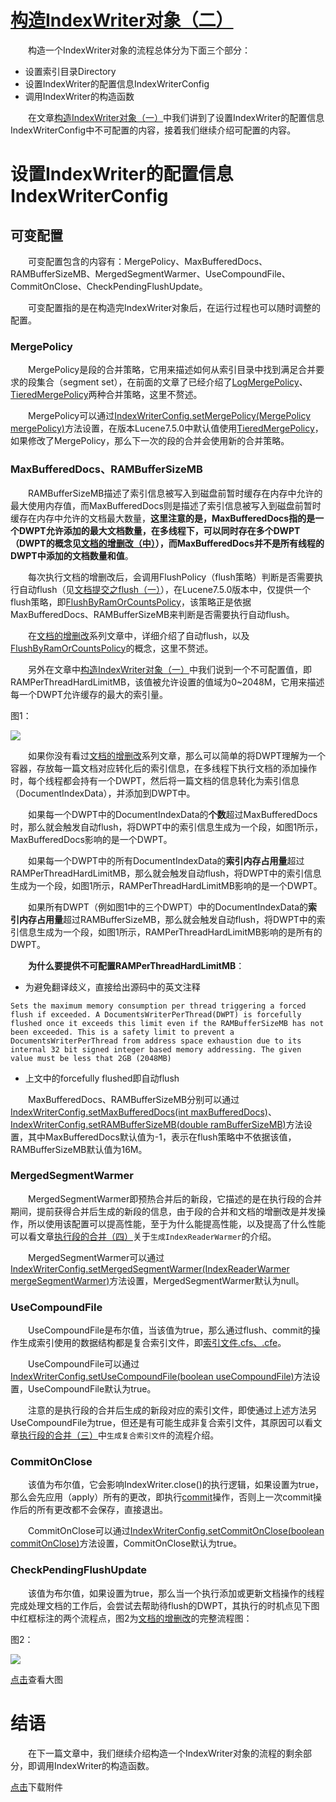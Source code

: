 # [构造IndexWriter对象（二）](https://www.amazingkoala.com.cn/Lucene/Index/)

&emsp;&emsp;构造一个IndexWriter对象的流程总体分为下面三个部分：

- 设置索引目录Directory
- 设置IndexWriter的配置信息IndexWriterConfig
- 调用IndexWriter的构造函数

&emsp;&emsp;在文章[构造IndexWriter对象（一）](https://www.amazingkoala.com.cn/Lucene/Index/2019/1111/106.html)中我们讲到了设置IndexWriter的配置信息IndexWriterConfig中不可配置的内容，接着我们继续介绍可配置的内容。

# 设置IndexWriter的配置信息IndexWriterConfig

## 可变配置

&emsp;&emsp;可变配置包含的内容有：MergePolicy、MaxBufferedDocs、RAMBufferSizeMB、MergedSegmentWarmer、UseCompoundFile、CommitOnClose、CheckPendingFlushUpdate。

&emsp;&emsp;可变配置指的是在构造完IndexWriter对象后，在运行过程也可以随时调整的配置。

### MergePolicy

&emsp;&emsp;MergePolicy是段的合并策略，它用来描述如何从索引目录中找到满足合并要求的段集合（segment set），在前面的文章了已经介绍了[LogMergePolicy](https://www.amazingkoala.com.cn/Lucene/Index/2019/0513/58.html)、[TieredMergePolicy](https://www.amazingkoala.com.cn/Lucene/Index/2019/0516/59.html)两种合并策略，这里不赘述。

&emsp;&emsp;MergePolicy可以通过[IndexWriterConfig.setMergePolicy(MergePolicy mergePolicy)](https://github.com/LuXugang/Lucene-7.5.0/blob/master/solr-7.5.0/lucene/core/src/java/org/apache/lucene/index/IndexWriterConfig.java)方法设置，在版本Lucene7.5.0中默认值使用[TieredMergePolicy](https://www.amazingkoala.com.cn/Lucene/Index/2019/0516/59.html)，如果修改了MergePolicy，那么下一次的段的合并会使用新的合并策略。

### MaxBufferedDocs、RAMBufferSizeMB

&emsp;&emsp;RAMBufferSizeMB描述了索引信息被写入到磁盘前暂时缓存在内存中允许的最大使用内存值，而MaxBufferedDocs则是描述了索引信息被写入到磁盘前暂时缓存在内存中允许的文档最大数量，**这里注意的是，MaxBufferedDocs指的是一个DWPT允许添加的最大文档数量，在多线程下，可以同时存在多个DWPT（DWPT的概念见[文档的增删改（中）](https://www.amazingkoala.com.cn/Lucene/Index/2019/0628/69.html)），而MaxBufferedDocs并不是所有线程的DWPT中添加的文档数量和值**。

&emsp;&emsp;每次执行文档的增删改后，会调用FlushPolicy（flush策略）判断是否需要执行自动flush（见[文档提交之flush（一）](https://www.amazingkoala.com.cn/Lucene/Index/2019/0716/74.html)），在Lucene7.5.0版本中，仅提供一个flush策略，即[FlushByRamOrCountsPolicy](https://www.amazingkoala.com.cn/Lucene/Index/2019/0628/69.html)，该策略正是依据MaxBufferedDocs、RAMBufferSizeMB来判断是否需要执行自动flush。

&emsp;&emsp;在[文档的增删改](https://www.amazingkoala.com.cn/Lucene/Index/2019/0626/68.html)系列文章中，详细介绍了自动flush，以及[FlushByRamOrCountsPolicy](https://www.amazingkoala.com.cn/Lucene/Index/2019/0628/69.html)的概念，这里不赘述。

&emsp;&emsp;另外在文章中[构造IndexWriter对象（一）](https://www.amazingkoala.com.cn/Lucene/Index/2019/1111/106.html)中我们说到一个不可配置值，即RAMPerThreadHardLimitMB，该值被允许设置的值域为0~2048M，它用来描述每一个DWPT允许缓存的最大的索引量。

图1：

<img src="http://www.amazingkoala.com.cn/uploads/lucene/index/IndexWriter/构造IndexWriter对象（二）/1.png">

&emsp;&emsp;如果你没有看过[文档的增删改](https://www.amazingkoala.com.cn/Lucene/Index/2019/0626/68.html)系列文章，那么可以简单的将DWPT理解为一个容器，存放每一篇文档对应转化后的索引信息，在多线程下执行文档的添加操作时，每个线程都会持有一个DWPT，然后将一篇文档的信息转化为索引信息（DocumentIndexData），并添加到DWPT中。

&emsp;&emsp;如果每一个DWPT中的DocumentIndexData的**个数**超过MaxBufferedDocs时，那么就会触发自动flush，将DWPT中的索引信息生成为一个段，如图1所示，MaxBufferedDocs影响的是一个DWPT。

&emsp;&emsp;如果每一个DWPT中的所有DocumentIndexData的**索引内存占用量**超过RAMPerThreadHardLimitMB，那么就会触发自动flush，将DWPT中的索引信息生成为一个段，如图1所示，RAMPerThreadHardLimitMB影响的是一个DWPT。

&emsp;&emsp;如果所有DWPT（例如图1中的三个DWPT）中的DocumentIndexData的**索引内存占用量**超过RAMBufferSizeMB，那么就会触发自动flush，将DWPT中的索引信息生成为一个段，如图1所示，RAMPerThreadHardLimitMB影响的是所有的DWPT。

&emsp;&emsp;**为什么要提供不可配置RAMPerThreadHardLimitMB**：

- 为避免翻译歧义，直接给出源码中的英文注释

```tetx
Sets the maximum memory consumption per thread triggering a forced flush if exceeded. A DocumentsWriterPerThread(DWPT) is forcefully flushed once it exceeds this limit even if the RAMBufferSizeMB has not been exceeded. This is a safety limit to prevent a DocumentsWriterPerThread from address space exhaustion due to its internal 32 bit signed integer based memory addressing. The given value must be less that 2GB (2048MB)
```


- 上文中的forcefully flushed即自动flush

&emsp;&emsp;MaxBufferedDocs、RAMBufferSizeMB分别可以通过[IndexWriterConfig.setMaxBufferedDocs(int maxBufferedDocs)](https://github.com/LuXugang/Lucene-7.5.0/blob/master/solr-7.5.0/lucene/core/src/java/org/apache/lucene/index/IndexWriterConfig.java)、[IndexWriterConfig.setRAMBufferSizeMB(double ramBufferSizeMB)](https://github.com/LuXugang/Lucene-7.5.0/blob/master/solr-7.5.0/lucene/core/src/java/org/apache/lucene/index/IndexWriterConfig.java)方法设置，其中MaxBufferedDocs默认值为-1，表示在flush策略中不依据该值，RAMBufferSizeMB默认值为16M。

### MergedSegmentWarmer

&emsp;&emsp;MergedSegmentWarmer即预热合并后的新段，它描述的是在执行段的合并期间，提前获得合并后生成的新段的信息，由于段的合并和文档的增删改是并发操作，所以使用该配置可以提高性能，至于为什么能提高性能，以及提高了什么性能可以看文章[执行段的合并（四）](https://www.amazingkoala.com.cn/Lucene/Index/2019/1030/104.html)关于`生成IndexReaderWarmer`的介绍。

&emsp;&emsp;MergedSegmentWarmer可以通过[IndexWriterConfig.setMergedSegmentWarmer(IndexReaderWarmer mergeSegmentWarmer)](https://github.com/LuXugang/Lucene-7.5.0/blob/master/solr-7.5.0/lucene/core/src/java/org/apache/lucene/index/IndexWriterConfig.java)方法设置，MergedSegmentWarmer默认为null。

### UseCompoundFile

&emsp;&emsp;UseCompoundFile是布尔值，当该值为true，那么通过flush、commit的操作生成索引使用的数据结构都是复合索引文件，即[索引文件.cfs、.cfe](https://www.amazingkoala.com.cn/Lucene/suoyinwenjian/2019/0710/73.html)。

&emsp;&emsp;UseCompoundFile可以通过[IndexWriterConfig.setUseCompoundFile(boolean useCompoundFile)](https://github.com/LuXugang/Lucene-7.5.0/blob/master/solr-7.5.0/lucene/core/src/java/org/apache/lucene/index/IndexWriterConfig.java)方法设置，UseCompoundFile默认为true。

&emsp;&emsp;注意的是执行段的合并后生成的新段对应的索引文件，即使通过上述方法另UseCompoundFile为true，但还是有可能生成非复合索引文件，其原因可以看文章[执行段的合并（三）](https://www.amazingkoala.com.cn/Lucene/Index/2019/1028/103.html)中`生成复合索引文件`的流程介绍。

### CommitOnClose

&emsp;&emsp;该值为布尔值，它会影响IndexWriter.close()的执行逻辑，如果设置为true，那么会先应用（apply）所有的更改，即执行[commit](https://www.amazingkoala.com.cn/Lucene/Index/2019/0906/91.html)操作，否则上一次commit操作后的所有更改都不会保存，直接退出。

&emsp;&emsp;CommitOnClose可以通过[IndexWriterConfig.setCommitOnClose(boolean commitOnClose)](https://github.com/LuXugang/Lucene-7.5.0/blob/master/solr-7.5.0/lucene/core/src/java/org/apache/lucene/index/IndexWriterConfig.java)方法设置，CommitOnClose默认为true。

### CheckPendingFlushUpdate

&emsp;&emsp;该值为布尔值，如果设置为true，那么当一个执行添加或更新文档操作的线程完成处理文档的工作后，会尝试去帮助待flush的DWPT，其执行的时机点见下图中红框标注的两个流程点，图2为[文档的增删改](https://www.amazingkoala.com.cn/Lucene/Index/2019/0626/68.html)的完整流程图：

图2：

<img src="http://www.amazingkoala.com.cn/uploads/lucene/index/IndexWriter/构造IndexWriter对象（二）/2.png">

[点击](http://www.amazingkoala.com.cn/uploads/lucene/index/IndexWriter/构造IndexWriter对象（二）/allinone.html)查看大图

# 结语

&emsp;&emsp;在下一篇文章中，我们继续介绍构造一个IndexWriter对象的流程的剩余部分，即调用IndexWriter的构造函数。

[点击](http://www.amazingkoala.com.cn/attachment/Lucene/Index/IndexWriter/构造IndexWriter对象（二）/构造IndexWriter对象（二）.zip)下载附件



